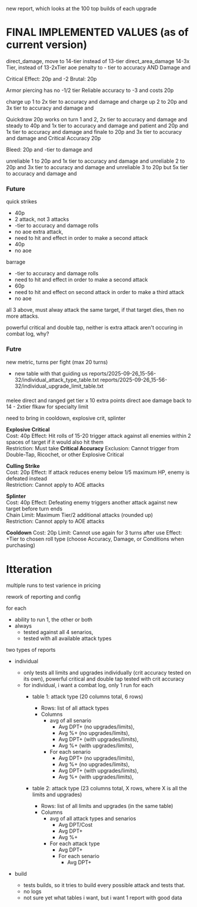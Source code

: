 

new report, which looks at the 100 top builds of each upgrade




# FINAL IMPLEMENTED VALUES (as of current version)

direct_damage, move to 14-tier instead of 13-tier
direct_area_damage 14-3x Tier, instead of 13-2xTier
aoe penalty to - tier to accuracy AND Damage and 


Critical Effect: 20p and -2
Brutal: 20p 

Armor piercing has no -1/2 tier
Reliable accuracy to -3 and costs 20p

charge up 1 to 2x tier to accuracy and damage and 
charge up 2 to 20p and 3x tier to accuracy and damage and 

Quickdraw 20p works on turn 1 and 2, 2x tier to accuracy and damage and 
steady to 40p and 1x tier to accuracy and damage and 
patient and 20p and 1x tier to accuracy and damage and 
finale to 20p and 3x tier to accuracy and damage and 
Critical Accuracy 20p



Bleed: 20p and -tier to damage and 

unreliable 1 to 20p and 1x tier to accuracy and damage and 
unreliable 2 to 20p and 3x tier to accuracy and damage and 
unreliable 3 to 20p but 5x tier to accuracy and damage and 




### Future
quick strikes
- 40p
- 2 attack, not 3 attacks
- -tier to accuracy and damage rolls
- no aoe
extra attack, 
- need to hit and effect in order to make a second attack
- 40p
- no aoe

barrage
- -tier to accuracy and damage rolls
- need to hit and effect in order to make a second attack
- 60p
- need to hit and effect on second attack in order to make a third attack
- no aoe

all 3 above, must alway attack the same target, if that target dies, then no more attacks.




powerful critical and double tap, neither is extra attack aren't occuring in combat log, why?


### Futre

new metric, turns per fight (max 20 turns)
- new table with that guiding us
    reports/2025-09-26_15-56-32/individual_attack_type_table.txt
    reports/2025-09-26_15-56-32/individual_upgrade_limit_table.txt

### 
melee direct and ranged get tier x 10 extra points
direct aoe damage back to 14 - 2xtier
flkaw for specialty limit


need to bring in cooldown, explosive crit, splinter



**Explosive Critical**  
Cost: 40p
Effect: Hit rolls of 15-20 trigger attack against all enemies within 2 spaces of target if it would also hit them  
Restriction: Must take **Critical Accuracy**
Exclusion: Cannot trigger from Double-Tap, Ricochet, or other Explosive Critical  

**Culling Strike**  
Cost: 20p
Effect: If attack reduces enemy below 1/5 maximum HP, enemy is defeated instead  
Restriction: Cannot apply to AOE attacks  

**Splinter**  
Cost: 40p
Effect: Defeating enemy triggers another attack against new target before turn ends  
Chain Limit: Maximum Tier/2 additional attacks (rounded up)  
Restriction: Cannot apply to AOE attacks  


**Cooldown** 
Cost: 20p
Limit: Cannot use again for 3 turns after use
Effect: +Tier to chosen roll type (choose Accuracy, Damage, or Conditions when purchasing)



# Itteration
multiple runs to test varience in pricing


rework of reporting and config

for each
- ability to run 1, the other or both
- always
    - tested against all 4 senarios, 
    - tested with all available attack types

two types of reports
- individual
    - only tests all limits and upgrades individually  (crit accuracy tested on its own), powerful critical and double tap tested with crit accuracy
    - for individual, i want a combat log, only 1 run for each
        - table 1: attack type (20 columns total, 6 rows)
            - Rows: list of all attack types
            - Columns  
                - avg of all senario
                    - Avg DPT+ (no upgrades/limits),  
                    - Avg %+ (no upgrades/limits), 
                    - Avg DPT+ (with upgrades/limits),  
                    - Avg %+ (with upgrades/limits), 
                - For each senario
                    - Avg DPT+ (no upgrades/limits),  
                    - Avg %+ (no upgrades/limits), 
                    - Avg DPT+ (with upgrades/limits),  
                    - Avg %+ (with upgrades/limits), 

         - table 2: attack type (23 columns total, X rows, where X is all the limits and upgrades)
            - Rows: list of all limits and upgrades (in the same table)
            - Columns  
                - avg of all attack types and senarios
                    - Avg DPT/Cost 
                    - Avg DPT+
                    - Avg %+
                - For each attack type
                    - Avg DPT+
                    - For each senario
                        - Avg DPT+


- build
    - tests builds, so it tries to build every possible attack and tests that.
    - no logs
    - not sure yet what tables i want, but i want 1 report with good data




